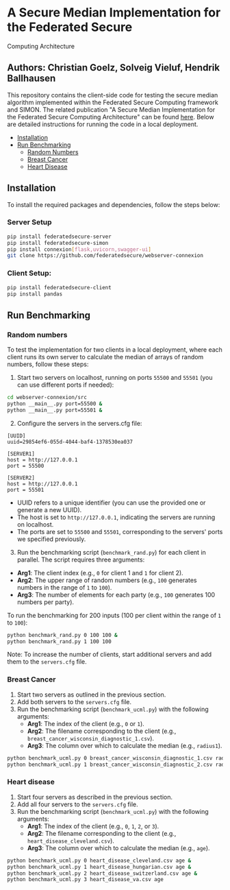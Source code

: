 # A Secure Median Implementation for the Federated Secure
Computing Architecture

## Authors: Christian Goelz, Solveig Vieluf, Hendrik Ballhausen

This repository contains the client-side code for testing the secure median algorithm implemented within the Federated Secure Computing framework and SIMON. The related publication "A Secure Median Implementation for the Federated Secure
Computing Architecture" can be found [here](https://doi.org/10.3390/app1010000). Below are detailed instructions for running the code in a local deployment.

- [Installation](#installation)
- [Run Benchmarking](#run-benchmarking)
  - [Random Numbers](#random-numbers)
  - [Breast Cancer](#breast-cancer)
  - [Heart Disease](#heart-disease)

## Installation

To install the required packages and dependencies, follow the steps below:

### Server Setup

```sh
pip install federatedsecure-server
pip install federatedsecure-simon
pip install connexion[flask,uvicorn,swagger-ui]
git clone https://github.com/federatedsecure/webserver-connexion

```

### Client Setup:
```sh
pip install federatedsecure-client
pip install pandas
```

## Run Benchmarking
### Random numbers
To test the implementation for two clients in a local deployment, where each client runs its own server to calculate the median of arrays of random numbers, follow these steps:
1. Start two servers on localhost, running on ports `55500` and `55501` (you can use different ports if needed):
```sh
cd webserver-connexion/src
python __main__.py port=55500 &
python __main__.py port=55501 &
```
2. Configure the servers in the servers.cfg file:
```
[UUID]
uuid=29854ef6-055d-4044-baf4-1378530ea037

[SERVER1]
host = http://127.0.0.1
port = 55500

[SERVER2]
host = http://127.0.0.1
port = 55501
```
* UUID refers to a unique identifier (you can use the provided one or generate a new UUID).
* The host is set to `http://127.0.0.1`, indicating the servers are running on localhost.
* The ports are set to `55500` and `55501`, corresponding to the servers' ports we specified previously.

3. Run the benchmarking script (`benchmark_rand.py`) for each client in parallel. The script requires three arguments:
- **Arg1**: The client index (e.g., `0` for client 1 and `1` for client 2).
- **Arg2**: The upper range of random numbers (e.g., `100` generates numbers in the range of `1` to `100`).
- **Arg3**: The number of elements for each party (e.g., `100` generates 100 numbers per party).

To run the benchmarking for 200 inputs (100 per client within the range of `1` to `100`):

```sh
python benchmark_rand.py 0 100 100 &
python benchmark_rand.py 1 100 100 
```

Note: To increase the number of clients, start additional servers and add them to the `servers.cfg` file. 

### Breast Cancer
1. Start two servers as outlined in the previous section.
2. Add both servers to the `servers.cfg` file.
3. Run the benchmarking script (`benchmark_ucml.py`) with the following arguments:
    - **Arg1**: The index of the client (e.g., `0` or `1`).
    - **Arg2**: The filename corresponding to the client (e.g., `breast_cancer_wisconsin_diagnostic_1.csv`).
    - **Arg3**: The column over which to calculate the median (e.g., `radius1`).

```sh
python benchmark_ucml.py 0 breast_cancer_wisconsin_diagnostic_1.csv radius1 &
python benchmark_ucml.py 1 breast_cancer_wisconsin_diagnostic_2.csv radius1 
```

### Heart disease
1. Start four servers as described in the previous section.
2. Add all four servers to the `servers.cfg` file.
3. Run the benchmarking script (`benchmark_ucml.py`) with the following arguments:
    - **Arg1**: The index of the client (e.g., `0`, `1`, `2`, or `3`).
    - **Arg2**: The filename corresponding to the client (e.g., `heart_disease_cleveland.csv`).
    - **Arg3**: The column over which to calculate the median (e.g., `age`).

```sh
python benchmark_ucml.py 0 heart_disease_cleveland.csv age &
python benchmark_ucml.py 1 heart_disease_hungarian.csv age &
python benchmark_ucml.py 2 heart_disease_switzerland.csv age &
python benchmark_ucml.py 3 heart_disease_va.csv age 
```